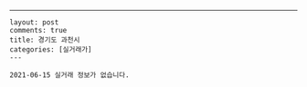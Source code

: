 ---
    layout: post
    comments: true
    title: 경기도 과천시
    categories: [실거래가]
    ---

    2021-06-15 실거래 정보가 없습니다.

    